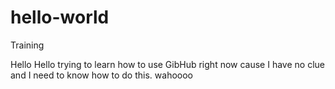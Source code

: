 # hello-world
Training


Hello Hello trying to learn how to use GibHub right now cause I have
no clue and I need to know how to do this. wahoooo
